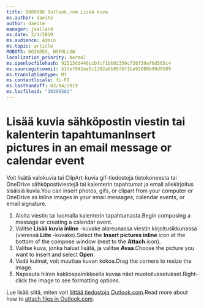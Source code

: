 ```yaml
---
title: 8000086 Outlook.com Lisää kuva
ms.author: daeite
author: daeite
manager: joallard
ms.date: 3/4/2019
ms.audience: Admin
ms.topic: article
ROBOTS: NOINDEX, NOFOLLOW
localization_priority: Normal
ms.openlocfilehash: 92513dd446ccbfcf1bb02356c738f39af6d565c4
ms.sourcegitcommit: b1fef941ee5c1392a6b05f6f1ba92080b99d8589
ms.translationtype: MT
ms.contentlocale: fi-FI
ms.lasthandoff: 03/04/2019
ms.locfileid: "30395582"
---
```

# <a name="insert-pictures-in-an-email-message-or-calendar-event"></a><span data-ttu-id="1656a-102">Lisää kuvia sähköpostin viestin tai kalenterin tapahtuman</span><span class="sxs-lookup"><span data-stu-id="1656a-102">Insert pictures in an email message or calendar event</span></span>

<span data-ttu-id="1656a-103">Voit lisätä valokuvia tai ClipArt-kuvia gif-tiedostoja tietokoneesta tai OneDrive sähköpostiviestejä tai kalenterin tapahtumat ja email allekirjoitus sisäisiä kuvia.</span><span class="sxs-lookup"><span data-stu-id="1656a-103">You can insert photos, gifs, or clipart from your computer or OneDrive as inline images in your email messages, calendar events, or email signature.</span></span>

1. <span data-ttu-id="1656a-104">Aloita viestin tai luomalla kalenterin tapahtumasta.</span><span class="sxs-lookup"><span data-stu-id="1656a-104">Begin composing a message or creating a calendar event.</span></span>
2. <span data-ttu-id="1656a-105">Valitse **Lisää kuvia inline** -kuvake alareunassa viestin kirjoitusikkunassa (vieressä **Liite** -kuvake).</span><span class="sxs-lookup"><span data-stu-id="1656a-105">Select the **Insert pictures inline** icon at the bottom of the compose window (next to the **Attach** icon).</span></span>
3. <span data-ttu-id="1656a-106">Valitse kuva, jonka haluat lisätä, ja valitse **Avaa**.</span><span class="sxs-lookup"><span data-stu-id="1656a-106">Choose the picture you want to insert and select **Open**.</span></span>
4. <span data-ttu-id="1656a-107">Vedä kulmat, voit muuttaa kuvan kokoa.</span><span class="sxs-lookup"><span data-stu-id="1656a-107">Drag the corners to resize the image.</span></span>
5. <span data-ttu-id="1656a-108">Napsauta hiiren kakkospainikkeella kuvaa näet muotoiluasetukset.</span><span class="sxs-lookup"><span data-stu-id="1656a-108">Right-click the image to see formatting options.</span></span>

<span data-ttu-id="1656a-109">Lue lisää siitä, miten voit [liittää tiedostoja Outlook.com](https://support.office.com/article/8d7c1ea7-4e5f-44ce-bb6e-c5fcc92ba9ab).</span><span class="sxs-lookup"><span data-stu-id="1656a-109">Read more about how to [attach files in Outlook.com](https://support.office.com/article/8d7c1ea7-4e5f-44ce-bb6e-c5fcc92ba9ab).</span></span>